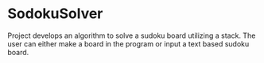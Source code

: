# SodokuSolver
Project develops an algorithm to solve a sudoku board utilizing a stack. The user can either make a board in the program or input a text based sudoku board.
